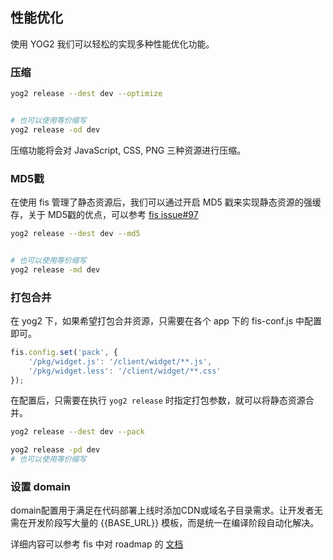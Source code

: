 ---
---

## 性能优化

使用 YOG2 我们可以轻松的实现多种性能优化功能。

### 压缩

```bash
yog2 release --dest dev --optimize


# 也可以使用等价缩写
yog2 release -od dev
```

压缩功能将会对 JavaScript, CSS, PNG 三种资源进行压缩。

### MD5戳

在使用 fis 管理了静态资源后，我们可以通过开启 MD5 戳来实现静态资源的强缓存，关于 MD5戳的优点，可以参考 [fis issue#97](https://github.com/fex-team/fis/issues/97)

```bash
yog2 release --dest dev --md5


# 也可以使用等价缩写
yog2 release -md dev
```

### 打包合并

在 yog2 下，如果希望打包合并资源，只需要在各个 app 下的 fis-conf.js 中配置即可。

```javascript
fis.config.set('pack', {
    '/pkg/widget.js': '/client/widget/**.js',
    '/pkg/widget.less': '/client/widget/**.css'
});
```

在配置后，只需要在执行 `yog2 release` 时指定打包参数，就可以将静态资源合并。

```bash
yog2 release --dest dev --pack

yog2 release -pd dev
# 也可以使用等价缩写
```

### 设置 domain

domain配置用于满足在代码部署上线时添加CDN或域名子目录需求。让开发者无需在开发阶段写大量的 {{BASE_URL}} 模板，而是统一在编译阶段自动化解决。

详细内容可以参考 fis 中对 roadmap 的 [文档](http://fis.baidu.com/docs/advance/roadmap.html#域名配置)
